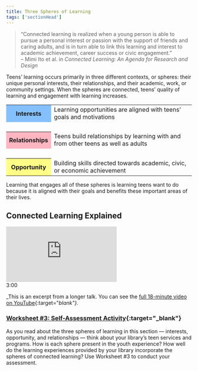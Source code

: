 ```yaml
---
title: Three Spheres of Learning
tags: ['sectionHead']
---
```


> “Connected learning is realized when a young person is able to pursue a personal interest or passion with the support of friends and caring adults, and is in turn able to link this learning and interest to academic achievement, career success or civic engagement.”<br/>
– Mimi Ito et al. in _Connected Learning: An Agenda for Research and Design_ 

Teens’ learning occurs primarily in three different contexts, or spheres: their unique personal interests, their relationships, and their academic, work, or community settings. When the spheres are connected, teens’ quality of learning and engagement with learning increases.

<table class="colorful" style="margin-bottom: 15px;">
	<tr><th bgcolor="#85c0fe">Interests</th><td>Learning opportunities are aligned with teens’ goals and motivations</td></tr>
	<tr><td colspan="2">&nbsp;</td></tr>
	<tr><th bgcolor="lightpink">Relationships</th><td>Teens build relationships by learning with and from other teens as well as adults</td></tr>
	<tr><td colspan="2">&nbsp;</td></tr>
	<tr><th bgcolor="#fffd86">Opportunity</th><td>Building skills directed towards academic, civic, or economic achievement</td></tr>
</table>


Learning that engages all of these spheres is learning teens want to do because it is aligned with their goals and benefits these important areas of their lives.

## Connected Learning Explained


<iframe src="https://www.youtube.com/embed/HacgaDN971Y?start=432&end=612" frameborder="0" allow="autoplay; encrypted-media" allowfullscreen></iframe>

<div class="videotime">3:00</div>


_This is an excerpt from a longer talk. You can see the [full 18-minute video on YouTube](https://www.youtube.com/watch?v=HacgaDN971Y){:target="_blank"}._


<div class="activity callout" markdown="1">

### [Worksheet #3: Self-Assessment Activity](https://docs.google.com/document/d/1X5MxpToji6SQEN3-6uzvvkfjpQFvUhTbZB1cPTM6FwA/edit#heading=h.isxlazu21uc9){:target="_blank"}

As you read about the three spheres of learning in this section — interests, opportunity, and relationships — think about your library’s teen services and programs. How is each sphere present in the youth experience? How well do the learning experiences provided by your library incorporate the spheres of connected learning? Use Worksheet #3 to conduct your assessment.

</div>



